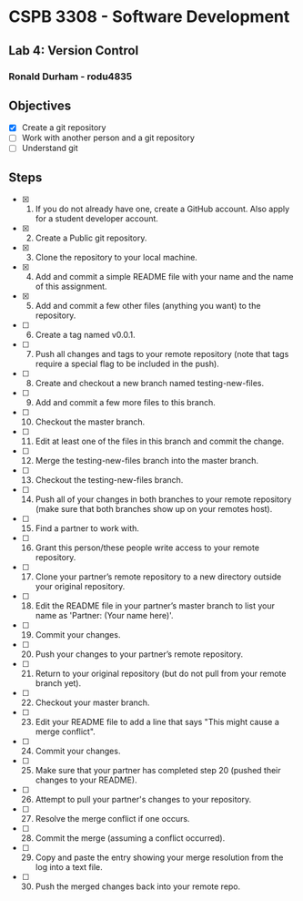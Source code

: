 # CSPB 3308 - Software Development
## Lab 4: Version Control

### Ronald Durham - rodu4835

## Objectives
 - [x] Create a git repository
 - [ ] Work with another person and a git repository
 - [ ] Understand git

## Steps
 - [x] 1. If you do not already have one, create a GitHub account. Also apply for a student developer account.
 - [x] 2. Create a Public git repository.
 - [x] 3. Clone the repository to your local machine.
 - [x] 4. Add and commit a simple README file with your name and the name of this assignment. 
 - [x] 5. Add and commit a few other files (anything you want) to the repository. 
 - [ ] 6. Create a tag named v0.0.1.
 - [ ] 7. Push all changes and tags to your remote repository (note that tags require a special flag to be included in the push).
 - [ ] 8. Create and checkout a new branch named testing-new-files.
 - [ ] 9. Add and commit a few more files to this branch.
 - [ ] 10. Checkout the master branch.
 - [ ] 11. Edit at least one of the files in this branch and commit the change.
 - [ ] 12. Merge the testing-new-files branch into the master branch.
 - [ ] 13. Checkout the testing-new-files branch.
 - [ ] 14. Push all of your changes in both branches to your remote repository (make sure that both branches show up on your remotes host).
 - [ ] 15. Find a partner to work with.
 - [ ] 16. Grant this person/these people write access to your remote repository.
 - [ ] 17. Clone your partner’s remote repository to a new directory outside your original repository.
 - [ ] 18. Edit the README file in your partner’s master branch to list your name as 'Partner: (Your name here)'.
 - [ ] 19. Commit your changes.
 - [ ] 20. Push your changes to your partner’s remote repository.
 - [ ] 21. Return to your original repository (but do not pull from your remote branch yet).
 - [ ] 22. Checkout your master branch.
 - [ ] 23. Edit your README file to add a line that says "This might cause a merge conflict".
 - [ ] 24. Commit your changes.
 - [ ] 25. Make sure that your partner has completed step 20 (pushed their changes to your README).
 - [ ] 26. Attempt to pull your partner's changes to your repository.
 - [ ] 27. Resolve the merge conflict if one occurs.
 - [ ] 28. Commit the merge (assuming a conflict occurred).
 - [ ] 29. Copy and paste the entry showing your merge resolution from the log into a text file.
 - [ ] 30. Push the merged changes back into your remote repo.
